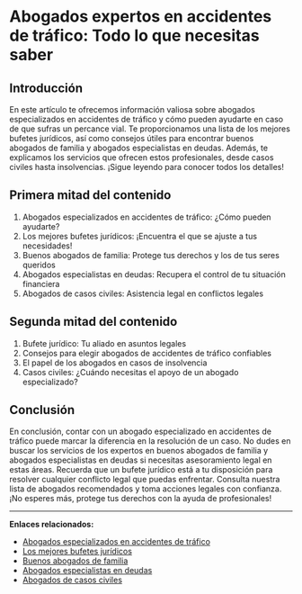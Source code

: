 # Abogados expertos en accidentes de tráfico: Todo lo que necesitas saber 

## Introducción

En este artículo te ofrecemos información valiosa sobre abogados especializados en accidentes de tráfico y cómo pueden ayudarte en caso de que sufras un percance vial. Te proporcionamos una lista de los mejores bufetes jurídicos, así como consejos útiles para encontrar buenos abogados de familia y abogados especialistas en deudas. Además, te explicamos los servicios que ofrecen estos profesionales, desde casos civiles hasta insolvencias. ¡Sigue leyendo para conocer todos los detalles! 

## Primera mitad del contenido

1. Abogados especializados en accidentes de tráfico: ¿Cómo pueden ayudarte?
2. Los mejores bufetes jurídicos: ¡Encuentra el que se ajuste a tus necesidades!
3. Buenos abogados de familia: Protege tus derechos y los de tus seres queridos
4. Abogados especialistas en deudas: Recupera el control de tu situación financiera
5. Abogados de casos civiles: Asistencia legal en conflictos legales

## Segunda mitad del contenido

1. Bufete jurídico: Tu aliado en asuntos legales
2. Consejos para elegir abogados de accidentes de tráfico confiables
3. El papel de los abogados en casos de insolvencia
4. Casos civiles: ¿Cuándo necesitas el apoyo de un abogado especializado?
   
## Conclusión

En conclusión, contar con un abogado especializado en accidentes de tráfico puede marcar la diferencia en la resolución de un caso. No dudes en buscar los servicios de los expertos en buenos abogados de familia y abogados especialistas en deudas si necesitas asesoramiento legal en estas áreas. Recuerda que un bufete jurídico está a tu disposición para resolver cualquier conflicto legal que puedas enfrentar. Consulta nuestra lista de abogados recomendados y toma acciones legales con confianza. ¡No esperes más, protege tus derechos con la ayuda de profesionales! 

---

**Enlaces relacionados:**

- [Abogados especializados en accidentes de tráfico](/abogados-de-trafico)
- [Los mejores bufetes jurídicos](/bufete-juridico)
- [Buenos abogados de familia](/abogados-especialistas-en-herencias-y-testamentos)
- [Abogados especialistas en deudas](/abogados-especialistas-en-deudas)
- [Abogados de casos civiles](/abogados-de-casos-civiles)